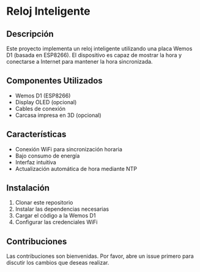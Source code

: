 # Reloj Inteligente

## Descripción
Este proyecto implementa un reloj inteligente utilizando una placa Wemos D1 (basada en ESP8266). El dispositivo es capaz de mostrar la hora y conectarse a Internet para mantener la hora sincronizada.

## Componentes Utilizados
- Wemos D1 (ESP8266)
- Display OLED (opcional)
- Cables de conexión
- Carcasa impresa en 3D (opcional)

## Características
- Conexión WiFi para sincronización horaria
- Bajo consumo de energía
- Interfaz intuitiva
- Actualización automática de hora mediante NTP

## Instalación
1. Clonar este repositorio
2. Instalar las dependencias necesarias
3. Cargar el código a la Wemos D1
4. Configurar las credenciales WiFi

## Contribuciones
Las contribuciones son bienvenidas. Por favor, abre un issue primero para discutir los cambios que deseas realizar.